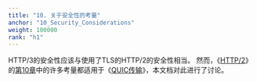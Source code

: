 ```yaml
---
title: "10. 关于安全性的考量"
anchor: "10_Security_Considerations"
weight: 100000
rank: "h1"
---
```


HTTP/3的安全性应该与使用了TLS的HTTP/2的安全性相当。
然而，《[HTTP/2](https://www.rfc-editor.org/info/rfc9113)》的[第10章](https://www.rfc-editor.org/rfc/rfc9113#section-10)中的许多考量都适用于《[QUIC传输](../RFC9000_Chinese_Simplified)》，本文档对此进行了讨论。
